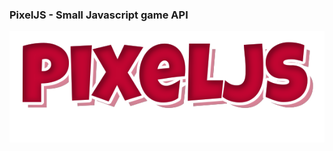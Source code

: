 ### PixelJS - Small Javascript game API

![PixelJS Logo](https://raw.githubusercontent.com/ZippyMagician/Pixel/master/assets/pixeljs.png)
